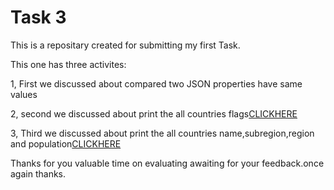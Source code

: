 # Task 3

This is a repositary created for submitting my first Task.

This one has three activites:

1, First we discussed about compared two JSON properties have same values

2, second we discussed about print the all countries flags[CLICKHERE](https://restcountries.com/v3.1/all) 

 3, Third we discussed about print the all countries name,subregion,region and population[CLICKHERE](https://restcountries.com/v3.1/all)

 Thanks for you valuable time on evaluating awaiting for your feedback.once again thanks.